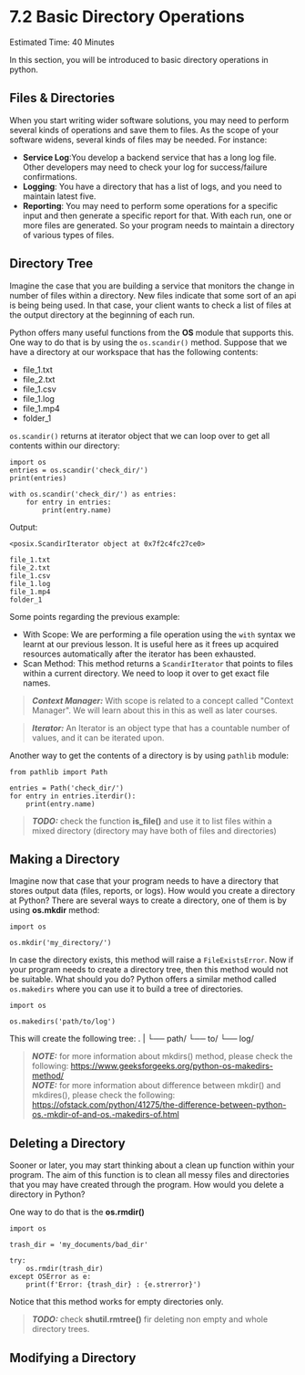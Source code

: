 # 7.2 Basic Directory Operations

Estimated Time: 40 Minutes

In this section, you will be introduced to basic directory operations in python.

## Files & Directories
When you start writing wider software solutions, you may need to perform several kinds of operations and save them to files. As the scope of your software widens, several kinds of files may be needed. For instance:
- __Service Log__:You develop a backend service that has a long log file. Other developers may need to check your log for success/failure confirmations.
- __Logging__: You have a directory that has a list of logs, and you need to maintain latest five.
- __Reporting__: You may need to perform some operations for a specific input and then generate a specific report for that. With each run, one or more files are generated. So your program needs to maintain a directory of various types of files.
 
## Directory Tree
Imagine the case that you are building a service that monitors the change in number of files within a directory. New files indicate that some sort of an api is being being used.
In that case, your client wants to check a list of files at the output directory at the beginning of each run.

Python offers many useful functions from the __OS__ module that supports this.
One way to do that is by using the `os.scandir()` method. Suppose that we have a directory at our workspace that has the following contents:
- file_1.txt
- file_2.txt
- file_1.csv
- file_1.log
- file_1.mp4
- folder_1

`os.scandir()` returns at iterator object that we can loop over to get all contents within our directory:
```
import os
entries = os.scandir('check_dir/')
print(entries)

with os.scandir('check_dir/') as entries:
    for entry in entries:
        print(entry.name)
```
Output:
```
<posix.ScandirIterator object at 0x7f2c4fc27ce0>

file_1.txt
file_2.txt
file_1.csv
file_1.log
file_1.mp4
folder_1
```

Some points regarding the previous example:
- With Scope: We are performing a file operation using the `with` syntax we learnt at our previous lesson. It is useful here as it frees up acquired resources automatically after the iterator has been exhausted.
- Scan Method: This method returns a `ScandirIterator` that points to files within a current directory. We need to loop it over to get exact file names.

> **_Context Manager:_**  With scope is related to a concept called "Context Manager". We will learn about this in this as well as later courses.

> **_Iterator:_**  An Iterator is an object type that has a countable number of values, and it can be iterated upon.

Another way to get the contents of a directory is by using `pathlib` module:
```
from pathlib import Path

entries = Path('check_dir/')
for entry in entries.iterdir():
    print(entry.name)

```

> **_TODO:_** check the function __is_file()__ and use it to list files within a mixed directory (directory may have both of files and directories)

## Making a Directory
Imagine now that case that your program needs to have a directory that stores output data (files, reports, or logs). How would you create a directory at Python?
There are several ways to create a directory, one of them is by using **os.mkdir** method:
```
import os

os.mkdir('my_directory/')
```

In case the directory exists, this method will raise a `FileExistsError`. 
Now if your program needs to create a directory tree, then this method would not be suitable. What should you do?
Python offers a similar method called `os.makedirs` where you can use it to build a tree of directories.
```
import os

os.makedirs('path/to/log')
```
This will create the following tree:
.
|
└── path/
    └── to/
        └── log/
        
> **_NOTE:_** for more information about mkdirs() method, please check the following: https://www.geeksforgeeks.org/python-os-makedirs-method/  
> **_NOTE:_** for more information about difference between mkdir() and mkdires(), please check the following: https://ofstack.com/python/41275/the-difference-between-python-os.-mkdir-of-and-os.-makedirs-of.html

## Deleting a Directory
Sooner or later, you may start thinking about a clean up function within your program. The aim of this function is to clean all messy files and directories that you may have created through the program.
How would you delete a directory in Python?

One way to do that is the **os.rmdir()** 
```
import os

trash_dir = 'my_documents/bad_dir'

try:
    os.rmdir(trash_dir)
except OSError as e:
    print(f'Error: {trash_dir} : {e.strerror}')
```
Notice that this method works for empty directories only. 

> **_TODO:_** check __shutil.rmtree()__ fir deleting non empty and whole directory trees.
>
## Modifying a Directory

